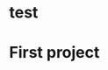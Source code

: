 # test
<!DOCTYPE html>
<html lang="en">
<head>
    <meta charset="UTF-8">
    <meta http-equiv="X-UA-Compatible" content="IE=edge">
    <meta name="viewport" content="width=device-width, initial-scale=1.0">
    <title>First project</title>
</head>
<body>
    <h1>First project<h1>
</body>
</html>